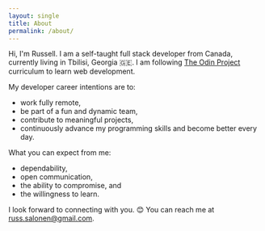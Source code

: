 ```yaml
---
layout: single
title: About
permalink: /about/
---
```


Hi, I'm Russell. I am a self-taught full stack developer from Canada, currently living in Tbilisi, Georgia 🇬🇪. I am following [The Odin Project](https://theodinproject.com) curriculum to learn web development.

My developer career intentions are to:

* work fully remote,
* be part of a fun and dynamic team,
* contribute to meaningful projects,
* continuously advance my programming skills and become better every day.

What you can expect from me:

* dependability,
* open communication,
* the ability to compromise, and
* the willingness to learn.

I look forward to connecting with you. 😊 You can reach me at [russ.salonen@gmail.com](mailto:russ.salonen@gmail.com).